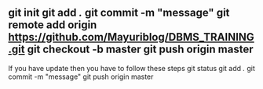 git init
git add *.*
git commit -m "message"
git remote add origin https://github.com/Mayuriblog/DBMS_TRAINING.git
git checkout -b master
git push origin master
--------------------------------------------------------
If you have update then you have to follow these steps
git status
git add *.*
git commit -m "message"
git push origin master
